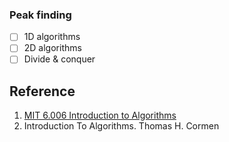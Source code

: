 ### Peak finding 

- [ ] 1D	algorithms
- [ ] 2D	algorithms
- [ ] Divide	&	conquer

## Reference 
1. [MIT 6.006 Introduction to Algorithms](https://courses.csail.mit.edu/6.006/spring11/lectures/lec02.pdf)
2. Introduction To Algorithms. Thomas H. Cormen
